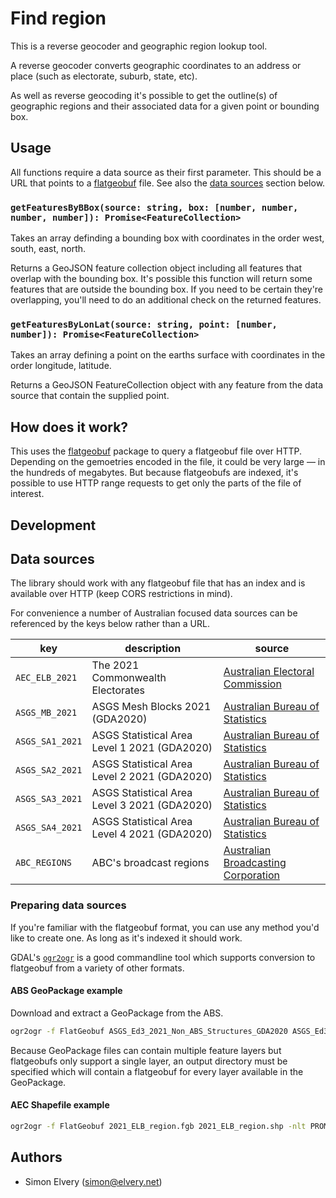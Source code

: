 # Find region

This is a reverse geocoder and geographic region lookup tool.

A reverse geocoder converts geographic coordinates to an address or place (such as electorate, suburb, state, etc).

As well as reverse geocoding it's possible to get the outline(s) of geographic regions and their associated data for a given point or bounding box.

## Usage

All functions require a data source as their first parameter. This should be a URL that points to a [flatgeobuf](https://flatgeobuf.org/) file. See also the [data sources](#data-sources) section below.

### `getFeaturesByBBox(source: string, box: [number, number, number, number]): Promise<FeatureCollection>`

Takes an array definding a bounding box with coordinates in the order west, south, east, north.

Returns a GeoJSON feature collection object including all features that overlap with the bounding box. It's possible this function will return some features that are outside the bounding box. If you need to be certain they're overlapping, you'll need to do an additional check on the returned features.

### `getFeaturesByLonLat(source: string, point: [number, number]): Promise<FeatureCollection>`

Takes an array defining a point on the earths surface with coordinates in the order longitude, latitude.

Returns a GeoJSON FeatureCollection object with any feature from the data source that contain the supplied point.

## How does it work?

This uses the [flatgeobuf](https://www.npmjs.com/package/flatgeobuf) package to query a flatgeobuf file over HTTP. Depending on the gemoetries encoded in the file, it could be very large — in the hundreds of megabytes. But because flatgeobufs are indexed, it's possible to use HTTP range requests to get only the parts of the file of interest.

## Development

## Data sources

The library should work with any flatgeobuf file that has an index and is available over HTTP (keep CORS restrictions in mind).

For convenience a number of Australian focused data sources can be referenced by the keys below rather than a URL.

| key             | description                                  | source                                     |
| --------------- | -------------------------------------------- | ------------------------------------------ |
| `AEC_ELB_2021`  | The 2021 Commonwealth Electorates            | [Australian Electoral Commission][aec]     |
| `ASGS_MB_2021`  | ASGS Mesh Blocks 2021 (GDA2020)              | [Australian Bureau of Statistics][abs]     |
| `ASGS_SA1_2021` | ASGS Statistical Area Level 1 2021 (GDA2020) | [Australian Bureau of Statistics][abs]     |
| `ASGS_SA2_2021` | ASGS Statistical Area Level 2 2021 (GDA2020) | [Australian Bureau of Statistics][abs]     |
| `ASGS_SA3_2021` | ASGS Statistical Area Level 3 2021 (GDA2020) | [Australian Bureau of Statistics][abs]     |
| `ASGS_SA4_2021` | ASGS Statistical Area Level 4 2021 (GDA2020) | [Australian Bureau of Statistics][abs]     |
| `ABC_REGIONS`   | ABC's broadcast regions                      | [Australian Broadcasting Corporation][abc] |

[aec]: https://www.aec.gov.au/Electorates/gis/gis_datadownload.htm
[abs]: https://www.abs.gov.au/statistics/standards/australian-statistical-geography-standard-asgs-edition-3/jul2021-jun2026/access-and-downloads/digital-boundary-files
[abc]: https://stash.abc-dev.net.au/projects/RMP/repos/rmp-regionlocation-data/browse/ABC%20Regions/abc-regions.geojson

### Preparing data sources

If you're familiar with the flatgeobuf format, you can use any method you'd like to create one. As long as it's indexed it should work.

GDAL's [`ogr2ogr`](https://gdal.org/programs/ogr2ogr.html) is a good commandline tool which supports conversion to flatgeobuf from a variety of other formats.

#### ABS GeoPackage example

Download and extract a GeoPackage from the ABS.

```bash
ogr2ogr -f FlatGeobuf ASGS_Ed3_2021_Non_ABS_Structures_GDA2020 ASGS_Ed3_2021_Non_ABS_Structures_GDA2020.gpkg
```

Because GeoPackage files can contain multiple feature layers but flatgeobufs only support a single layer, an output directory must be specified which will contain a flatgeobuf for every layer available in the GeoPackage.

#### AEC Shapefile example

```bash
ogr2ogr -f FlatGeobuf 2021_ELB_region.fgb 2021_ELB_region.shp -nlt PROMOTE_TO_MULTI
```

## Authors

- Simon Elvery ([simon@elvery.net](mailto:simon@elvery.net))
